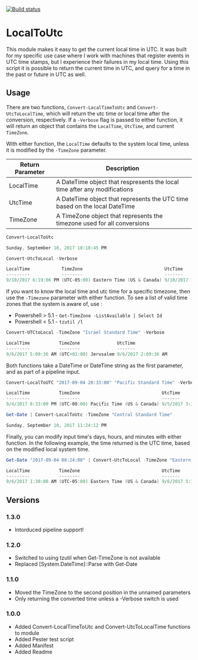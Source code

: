 [![Build status](https://ci.appveyor.com/api/projects/status/00kurvfj7ih1vat0/branch/master?svg=true
)](https://ci.appveyor.com/project/gmoshe27/powershell/branch/master)

# LocalToUtc

This module makes it easy to get the current local time in UTC. It was built for my specific use case where
I work with machines that register events in UTC time stamps, but I experience their failures in my local time.
Using this script it is possible to return the current time in UTC, and query for a time in the past or future 
in UTC as well.

## Usage
There are two functions, `Convert-LocalTimeToUtc` and `Convert-UtcToLocalTime`, which will return the utc
time or local time after the conversion, respectively. If a `-Verbose` flag is passed to either function,
it will return an object that contains the `LocalTime`, `UtcTime`, and current `TimeZone`. 

With either function, the `LocalTime` defaults to the system local time, unless it is modified by
the `-TimeZone` parameter.

Return Parameter | Description
---|---
LocalTime | A DateTime object that respresents the local time after any modifications
UtcTime | A DateTime object that represents the UTC time based on the local DateTime
TimeZone | A TimeZone object that represents the timezone used for all conversions

```powershell
Convert-LocalToUtc

Sunday, September 10, 2017 10:18:45 PM

Convert-UtcToLocal -Verbose

LocalTime            TimeZone                               UtcTime
---------            --------                               -------
9/10/2017 6:19:06 PM (UTC-05:00) Eastern Time (US & Canada) 9/10/2017 10:19:06 PM
```

If you want to know the local time and utc time for a specific timezone, then use the `-Timezone` parameter with
either function. To see a list of valid time zones that the system is aware of, use :
- Powershell > 5.1 - `Get-TimeZone -ListAvailable | Select Id`  
- Powershell < 5.1 - `tzutil /l`

```powershell
Convert-UTCtoLocal -TimeZone "Israel Standard Time" -Verbose

LocalTime           TimeZone              UtcTime
---------           --------              -------
9/6/2017 5:09:36 AM (UTC+02:00) Jerusalem 9/6/2017 2:09:36 AM
```

Both functions take a DateTime or DateTime string as the first parameter, and
as part of a pipeline input.

```powershell
Convert-LocalToUTC "2017-09-04 20:33:00" "Pacific Standard Time" -Verbose

LocalTime           TimeZone                               UtcTime
---------           --------                               -------
9/4/2017 8:33:00 PM (UTC-08:00) Pacific Time (US & Canada) 9/5/2017 3:33:00 AM

Get-Date | Convert-LocalToUtc -TimeZone "Central Standard Time"

Sunday, September 10, 2017 11:24:12 PM
```

Finally, you can modify input time's days, hours, and minutes with either function. In
the following example, the time returned is the UTC time, based on the modified local system
time.

```powershell
Get-Date "2017-09-04 08:24:00" | Convert-UtcToLocal -TimeZone "Eastern Standard Time" -AddDays 2 -AddHours -3 -AddMinutes 6 -Verbose

LocalTime           TimeZone                               UtcTime
---------           --------                               -------
9/6/2017 1:30:00 AM (UTC-05:00) Eastern Time (US & Canada) 9/6/2017 5:30:00 AM
```

## Versions

### 1.3.0
* Intorduced pipeline support!

### 1.2.0

* Switched to using tzutil when Get-TimeZone is not available
* Replaced [System.DateTime]::Parse with Get-Date

### 1.1.0

* Moved the TimeZone to the second position in the unnamed parameters
* Only returning the converted time unless a -Verbose switch is used

### 1.0.0

* Added Convert-LocalTimeToUtc and Convert-UtcToLocalTime functions to module
* Added Pester test script
* Added Manifest
* Added Readme
